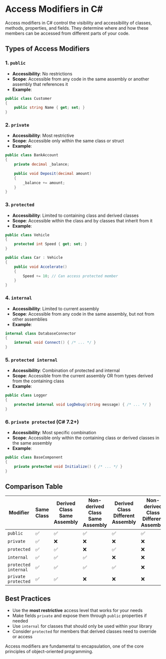 # Access Modifiers in C#

Access modifiers in C# control the visibility and accessibility of classes, methods, properties, and fields. They determine where and how these members can be accessed from different parts of your code.

## Types of Access Modifiers

### 1. `public`
- **Accessibility**: No restrictions
- **Scope**: Accessible from any code in the same assembly or another assembly that references it
- **Example**:
```csharp
public class Customer
{
    public string Name { get; set; }
}
```

### 2. `private`
- **Accessibility**: Most restrictive
- **Scope**: Accessible only within the same class or struct
- **Example**:
```csharp
public class BankAccount
{
    private decimal _balance;
    
    public void Deposit(decimal amount)
    {
        _balance += amount;
    }
}
```

### 3. `protected`
- **Accessibility**: Limited to containing class and derived classes
- **Scope**: Accessible within the class and by classes that inherit from it
- **Example**:
```csharp
public class Vehicle
{
    protected int Speed { get; set; }
}

public class Car : Vehicle
{
    public void Accelerate()
    {
        Speed += 10; // Can access protected member
    }
}
```

### 4. `internal`
- **Accessibility**: Limited to current assembly
- **Scope**: Accessible from any code in the same assembly, but not from other assemblies
- **Example**:
```csharp
internal class DatabaseConnector
{
    internal void Connect() { /* ... */ }
}
```

### 5. `protected internal`
- **Accessibility**: Combination of protected and internal
- **Scope**: Accessible from the current assembly OR from types derived from the containing class
- **Example**:
```csharp
public class Logger
{
    protected internal void LogDebug(string message) { /* ... */ }
}
```

### 6. `private protected` (C# 7.2+)
- **Accessibility**: Most specific combination
- **Scope**: Accessible only within the containing class or derived classes in the same assembly
- **Example**:
```csharp
public class BaseComponent
{
    private protected void Initialize() { /* ... */ }
}
```

## Comparison Table

| Modifier           | Same Class | Derived Class Same Assembly | Non-derived Class Same Assembly | Derived Class Different Assembly | Non-derived Class Different Assembly |
|--------------------|------------|-----------------------------|---------------------------------|----------------------------------|--------------------------------------|
| `public`           | ✅         | ✅                          | ✅                              | ✅                               | ✅                                   |
| `private`          | ✅         | ❌                          | ❌                              | ❌                               | ❌                                   |
| `protected`        | ✅         | ✅                          | ❌                              | ✅                               | ❌                                   |
| `internal`         | ✅         | ✅                          | ✅                              | ❌                               | ❌                                   |
| `protected internal`| ✅        | ✅                          | ✅                              | ✅                               | ❌                                   |
| `private protected`| ✅         | ✅                          | ❌                              | ❌                               | ❌                                   |

## Best Practices

- Use the **most restrictive** access level that works for your needs
- Make fields `private` and expose them through `public` properties if needed
- Use `internal` for classes that should only be used within your library
- Consider `protected` for members that derived classes need to override or access

Access modifiers are fundamental to encapsulation, one of the core principles of object-oriented programming.